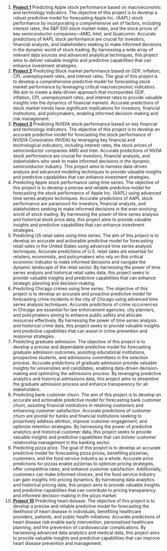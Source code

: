 1. [**Project 1**](https://github.com/henrypham1470/DSC680/tree/main/Predicting%20Apple%20Stock%20Performance)
Predicting Apple stock performance based on macroeconomic and technology indicators.
The objective of this project is to develop a robust predictive model for forecasting Apple Inc. (AAPL) stock performance by incorporating a comprehensive set of factors, including interest rates, the S&P 500 stock market index, and the stock prices of key semiconductor companies—AMD, Intel, and Qualcomm. Accurate predictions of AAPL stock performance are crucial for investors, financial analysts, and stakeholders seeking to make informed decisions in the dynamic world of stock trading. By harnessing a wide array of relevant data sources and advanced analytical techniques, this project aims to deliver valuable insights and predictive capabilities that can enhance investment strategies.
2. [**Project 2**](https://github.com/henrypham1470/DSC680/tree/main/Predicting%20Stock%20Market%20Performance)
Predicting Stock market performance based on GDP, inflation, CPI, unemployment rates, and interest rates.
The goal of this project is to develop a comprehensive predictive model for forecasting stock market performance by leveraging critical macroeconomic indicators. We aim to create a data-driven approach that incorporates GDP, inflation, CPI, unemployment rates, and interest rates to provide valuable insights into the dynamics of financial markets. Accurate predictions of stock market trends have significant implications for investors, financial institutions, and policymakers, enabling informed decision-making and risk management.
3.	[**Project 3**](https://github.com/henrypham1470/DSC680/tree/main/Predicting%20NVIDIA%20Stock%20Performance)
Predicting NVIDIA stock performance based on key financial and technology indicators.
The objective of this project is to develop an accurate predictive model for forecasting the stock performance of NVIDIA Corporation (NVDA) by leveraging key financial and technological indicators, including interest rates, the stock prices of semiconductor companies AMD and Intel. Accurate predictions of NVDA stock performance are crucial for investors, financial analysts, and stakeholders who seek to make informed decisions in the dynamic semiconductor industry. This project aims to harness data-driven analysis and advanced modeling techniques to provide valuable insights and predictive capabilities that can enhance investment strategies.
5.	Predicting Apple stock performance using time series.
The objective of this project is to develop a precise and reliable predictive model for forecasting the stock performance of Apple Inc. (AAPL) using advanced time series analysis techniques. Accurate predictions of AAPL stock performance are paramount for investors, financial analysts, and stakeholders seeking to make informed decisions in the ever-evolving world of stock trading. By harnessing the power of time series analysis and historical stock price data, this project aims to provide valuable insights and predictive capabilities that can enhance investment strategies.
6.	Predicting US retail sales using time series.
The aim of this project is to develop an accurate and actionable predictive model for forecasting retail sales in the United States using advanced time series analysis techniques. Accurate predictions of U.S. retail sales are essential for retailers, economists, and policymakers who rely on this critical economic indicator to make informed decisions and navigate the dynamic landscape of the retail sector. By harnessing the power of time series analysis and historical retail sales data, this project seeks to provide valuable insights and predictive capabilities that can enhance strategic planning and decision-making.
7.	Predicting Chicago crimes using time series.
The objective of this project is to develop an accurate and proactive predictive model for forecasting crime incidents in the city of Chicago using advanced time series analysis techniques. Accurate predictions of crime occurrences in Chicago are essential for law enforcement agencies, city planners, and policymakers aiming to enhance public safety and allocate resources effectively. By harnessing the power of time series analysis and historical crime data, this project seeks to provide valuable insights and predictive capabilities that can assist in crime prevention and response strategies.
8.	Predicting graduate admission.
The objective of this project is to develop a precise and dependable predictive model for forecasting graduate admission outcomes, assisting educational institutions, prospective students, and admissions committees in the selection process. Accurate predictions of graduate admission provide valuable insights for universities and candidates, enabling data-driven decision-making and optimizing the admissions process. By leveraging predictive analytics and historical admissions data, this project aims to streamline the graduate admission process and enhance transparency for all stakeholders.
9.	Predicting bank customer churn.
The aim of this project is to develop an accurate and actionable predictive model for forecasting bank customer churn, assisting financial institutions in retaining customers and enhancing customer satisfaction. Accurate predictions of customer churn are pivotal for banks and financial institutions seeking to proactively address attrition, improve customer engagement, and optimize retention strategies. By harnessing the power of predictive analytics and historical customer data, this project seeks to provide valuable insights and predictive capabilities that can bolster customer relationship management in the banking sector.
10.	Predicting pizza price.
The goal of this project is to develop an accurate predictive model for forecasting pizza prices, benefiting pizzerias, customers, and the food service industry as a whole. Accurate price predictions for pizzas enable pizzerias to optimize pricing strategies, offer competitive rates, and enhance customer satisfaction. Additionally, customers can make informed choices, and the food service industry can gain insights into pricing dynamics. By harnessing data analytics and historical pricing data, this project aims to provide valuable insights and predictive capabilities that can contribute to pricing transparency and informed decision-making in the pizza market.
11.	[**Project 10**](https://github.com/henrypham1470/DSC680/tree/main/Predicting%20Heart%20Disease)
Predicting heart disease.
The objective of this project is to develop a precise and reliable predictive model for forecasting the likelihood of heart disease in individuals, benefiting healthcare providers, patients, and public health initiatives. Accurate predictions of heart disease risk enable early intervention, personalized healthcare planning, and the prevention of cardiovascular complications. By harnessing advanced data analytics and medical data, this project aims to provide valuable insights and predictive capabilities that can improve heart disease prevention and management.

